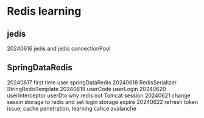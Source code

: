 # Redis learning

## jedis
20240616 jedis and jedis connectionPool

## SpringDataRedis
20240617 first time user springDataRedis
20240618 RedisSerializer StringRedisTemplate
20240619 userCode userLogin
20240620 userInterceptor userDto why redis not Tomcat session
20240621 change sessin storage to redis and set login storage expire
20240622 refresh token issue, cache penetration, learning cahce avalanche